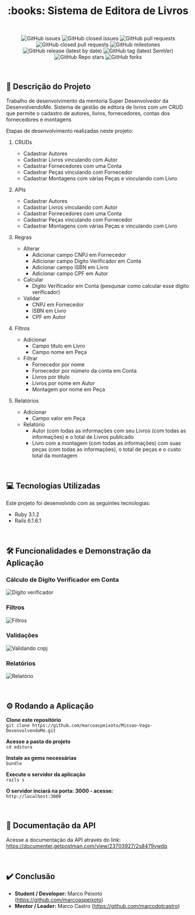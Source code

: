 <h1 align="center">:books: Sistema de Editora de Livros</h1>

<br>

<div align="center">

![GitHub issues](https://img.shields.io/github/issues-raw/marcoaspeixoto/Missao-Vaga-DesenvolvendoMe?style=for-the-badge)
![GitHub closed issues](https://img.shields.io/github/issues-closed-raw/marcoaspeixoto/Missao-Vaga-DesenvolvendoMe?style=for-the-badge)
![GitHub pull requests](https://img.shields.io/github/issues-pr-raw/marcoaspeixoto/Missao-Vaga-DesenvolvendoMe?style=for-the-badge)
![GitHub closed pull requests](https://img.shields.io/github/issues-pr-closed-raw/marcoaspeixoto/Missao-Vaga-DesenvolvendoMe?style=for-the-badge)
![GitHub milestones](https://img.shields.io/github/milestones/all/marcoaspeixoto/Missao-Vaga-DesenvolvendoMe?style=for-the-badge)
![GitHub release (latest by date)](https://img.shields.io/github/v/release/marcoaspeixoto/Missao-Vaga-DesenvolvendoMe?style=for-the-badge)
![GitHub tag (latest SemVer)](https://img.shields.io/github/v/tag/marcoaspeixoto/Missao-Vaga-DesenvolvendoMe?style=for-the-badge)
![GitHub Repo stars](https://img.shields.io/github/stars/marcoaspeixoto/Missao-Vaga-DesenvolvendoMe?style=for-the-badge)
![GitHub forks](https://img.shields.io/github/forks/marcoaspeixoto/Missao-Vaga-DesenvolvendoMe?style=for-the-badge)

</div>

<br>

## :pencil: Descrição do Projeto

Trabalho de desenvolvimento da mentoria Super Desenvolvedor da DesenvolvendoMe.
Sistema de gestão de editora de livros com um CRUD que permite o cadastro de autores, livros, fornecedores, contas dos fornecedores e montagens

Etapas de desenvolvimento realizadas neste projeto:

1. CRUDs
    * Cadastrar Autores
    * Cadastrar Livros vinculando com Autor
    * Cadastrar Fornecedores com uma Conta
    * Cadastrar Peças vinculando com Fornecedor
    * Cadastrar Montagens com várias Peças e vinculando com Livro


2. APIs
    * Cadastrar Autores
    * Cadastrar Livros vinculando com Autor
    * Cadastrar Fornecedores com uma Conta
    * Cadastrar Peças vinculando com Fornecedor
    * Cadastrar Montagens com várias Peças e vinculando com Livro


3. Regras
    * Alterar
        * Adicionar campo CNPJ em Fornecedor
        * Adicionar campo Dígito Verificador em Conta
        * Adicionar campo ISBN em Livro
        * Adicionar campo CPF em Autor
    * Calcular
        * Dígito Verificador em Conta (pesquisar como calcular esse dígito verificador)
    * Validar
        * CNPJ em Fornecedor
        * ISBN em Livro
        * CPF em Autor


4. Filtros
    * Adicionar
        * Campo título em Livro
        * Campo nome em Peça
    * Filtrar
        * Fornecedor por nome
        * Fornecedor por número da conta em Conta
        * Livros por título
        * Livros por nome em Autor
        * Montagem por nome em Peça


5. Relatórios
    * Adicionar
        * Campo valor em Peça
    * Relatório
        * Autor (com todas as informações com seu Livros (com todas as informações) e o total de Livros publicado
        * Livro com a montagem (com todas as informações) com suas peças (com todas as informações), o total de peças e o custo total da montagem

<br>

## :computer: Tecnologias Utilizadas

Este projeto foi desenvolvido com as seguintes tecnologias:

* Ruby 3.1.2
* Rails 6.1.6.1

<br>

## :hammer_and_wrench: Funcionalidades e Demonstração da Aplicação

### Cálculo de Dígito Verificador em Conta

![Dígito verificador](https://user-images.githubusercontent.com/86198747/210155950-ad6faced-db2c-4e41-8d8e-3adf67699cc1.gif)


### Filtros

![Filtros](https://user-images.githubusercontent.com/86198747/210155960-659f70bf-8de6-49b1-80d2-d049275ab51b.gif)


### Validações

![Validando cnpj](https://user-images.githubusercontent.com/86198747/210155963-015cb04a-bf74-497e-9563-79a93081e56c.gif)

### Relatórios

![Relatório](https://user-images.githubusercontent.com/86198747/210867646-47d81a40-47ca-42c2-b3d4-44aaf7fa1798.gif)




<br>

## :gear: Rodando a Aplicação

**Clone este repositório**  
` git clone https://github.com/marcoaspeixoto/Missao-Vaga-DesenvolvendoMe.git `

**Acesse a pasta do projeto**  
` cd editora `

**Instale as gems necessárias**  
` bundle `

**Execute o servidor da aplicação**  
` rails s `

**O servidor inciará na porta: 3000 - acesse:**    
` http://localhost:3000 `

<br>

## :page_facing_up: Documentação da API
Acesse a documentação da API através do link:  
https://documenter.getpostman.com/view/23703927/2s8479ywdq

<br>

## :heavy_check_mark: Conclusão

* **Student / Developer:** Marco Peixoto (https://github.com/marcoaspeixoto)
* **Mentor / Leader:** Marco Castro (https://github.com/marcodotcastro)
